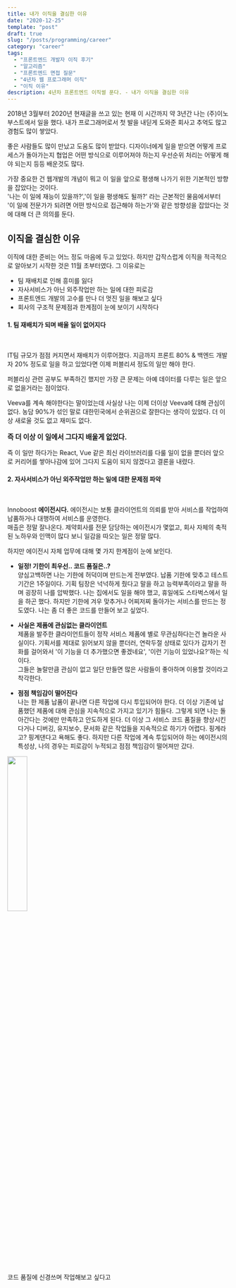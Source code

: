 ```yaml
---
title: 내가 이직을 결심한 이유
date: "2020-12-25"
template: "post"
draft: true
slug: "/posts/programming/career"
category: "career"
tags:
  - "프론트엔드 개발자 이직 후기"
  - "알고리즘"
  - "프론트엔드 면접 질문"
  - "4년차 웹 프로그래머 이직"
  - "이직 이유"
description: 4년차 프론트엔드 이직썰 푼다. - 내가 이직을 결심한 이유
---
```


2018년 3월부터 2020년 현재글을 쓰고 있는 현재 이 시간까지 약 3년간 나는 (주)이노부스트에서 일을 했다. 내가 프로그래머로서 첫 발을 내딛게 도와준 회사고 추억도 많고 경험도 많이 쌓았다.<br>

좋은 사람들도 많이 만났고 도움도 많이 받았다. 디자이너에게 일을 받으면 어떻게 프로세스가 돌아가는지 협업은 어떤 방식으로 이루어져야 하는지 우선순위 처리는 어떻게 해야 되는지 등등 배운것도 많다.

가장 중요한 건 웹개발의 개념이 뭐고 이 일을 앞으로 평생해 나가기 위한 기본적인 방향을 잡았다는 것이다. <br>'나는 이 일에 재능이 있을까?','이 일을 평생해도 될까?' 라는 근본적인 물음에서부터 <br>'이 일에 전문가가 되려면 어떤 방식으로 접근해야 하는가'와 같은 방향성을 잡았다는 것에 대해 더 큰 의의를 둔다.

## 이직을 결심한 이유

이직에 대한 준비는 어느 정도 마음에 두고 있었다. 하지만 갑작스럽게 이직을 적극적으로 알아보기 시작한 것은 11월 초부터였다.
그 이유로는

- 팀 재배치로 인해 흥미를 잃다
- 자사서비스가 아닌 외주작업만 하는 일에 대한 피로감
- 프론트엔드 개발의 고수를 만나 더 멋진 일을 해보고 싶다
- 회사의 구조적 문제점과 한계점이 눈에 보이기 시작하다

#### 1. 팀 재배치가 되며 배울 일이 없어지다

<br>

IT팀 규모가 점점 커지면서 재배치가 이루어졌다. 지금까지 프론트 80% & 백엔드 개발자 20% 정도로 일을 하고 있었다면 이제 퍼블리셔 정도의 일만 해야 한다.

퍼블리싱 관련 공부도 부족하긴 했지만 가장 큰 문제는 아예 데이터를 다루는 일은 앞으로 없을거라는 점이었다.

Veeva를 계속 해야한다는 말이었는데 사실상 나는 이제 더이상 Veeva에 대해 관심이 없다. 농담 90%가 섞인 말로 대한민국에서 순위권으로 잘한다는 생각이 있었다. 더 이상 새로울 것도 없고 재미도 없다.

<p style="font-size:1.1em; font-weight:bold;">즉 더 이상 이 일에서 그다지 배울게 없었다.</p>

즉 이 일만 하다가는 React, Vue 같은 최신 라이브러리를 다룰 일이 없을 뿐더러 앞으로 커리어를 쌓아나감에 있어 그다지 도움이 되지 않겠다고 결론을 내렸다.

#### 2. 자사서비스가 아닌 외주작업만 하는 일에 대한 문제점 파악

<br>

Innoboost **에이전시다.** 에이전시는 보통 클라이언트의 의뢰를 받아 서비스를 작업하여 납품하거나 대행하여 서비스를 운영한다.<br>
매출은 정말 잘나온다. 제약회사를 전문 담당하는 에이전시가 몇없고, 회사 자체의 축적된 노하우와 인맥이 많다 보니 일감을 따오는 일은 정말 많다.

하지만 에이전시 자체 업무에 대해 몇 가지 한계점이 눈에 보인다.

- **일정! 기한이 최우선.. 코드 품질은..?**
  <br> 양심고백하면 나는 기한에 허덕이며 만드는게 전부였다. 납품 기한에 맞추고 테스트 기간은 1주일이다.
  기획 팀장은 넉넉하게 줬다고 말을 하고 능력부족이라고 말을 하며 굉장히 나를 압박했다. 나는 집에서도 일을 해야 했고, 휴일에도 스타벅스에서 일을 하곤 했다.
  하지만 기한에 겨우 맞추거나 어찌저찌 돌아가는 서비스를 만드는 정도였다.
  나는 좀 더 좋은 코드를 만들어 보고 싶었다.

- **사실은 제품에 관심없는 클라이언트**<br>
  제품을 발주한 클라이언트들이 정작 서비스 제품에 별로 무관심하다는건 놀라운 사실이다. 기획서를 제대로 읽어보지 않을 뿐더러, 연락두절 상태로 있다가 갑자기 전화를 걸어와서 '이 기능을 더 추가했으면 좋겠네요', '이런 기능이 있었나요?'하는 식이다.<br>
  그들은 놀랄만큼 관심이 없고 일단 만들면 많은 사람들이 좋아하며 이용할 것이라고 착각한다.

- **점점 책임감이 떨어진다** <br>
  나는 한 제품 납품이 끝나면 다른 작업에 다시 투입되어야 한다. 더 이상 기존에 납품했던 제품에 대해 관심을 지속적으로 가지고 있기가 힘들다.
  그렇게 되면 나는 돌아간다는 것에만 만족하고 안도하게 된다. 더 이상 그 서비스 코드 품질을 향상시킨다거나 디버깅, 유지보수, 문서화 같은 작업들을 지속적으로 하기가 어렵다. 핑계라고? 핑계댄다고 욕해도 좋다. 하지만 다른 작업에 계속 투입되어야 하는 에이전시의 특성상, 나의 경우는 피로감이 누적되고 점점 책임감이 떨어져만 갔다.

<div >
<img width="30%" src="https://i.pinimg.com/originals/42/0e/39/420e39bd34d74ffae5c6af92a701d5cb.gif"/>
<figcaption>코드 품질에 신경쓰며 작업해보고 싶다고</figcaption>
</div>
